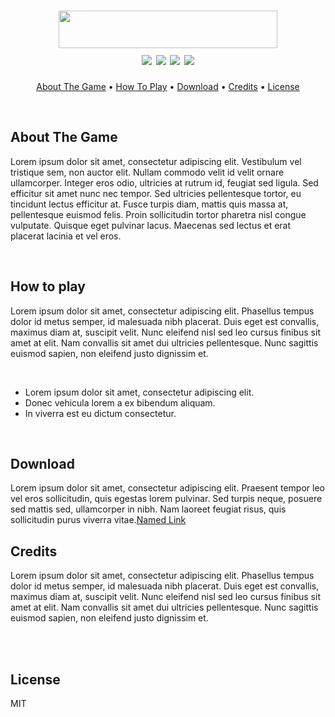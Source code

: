 <h1 align="center">
  <img src="https://github.com/ianaumi/TheSingingBee/blob/development/Illustraions/logo.png" width="350" height="60">
  <br>
  <img src="https://img.shields.io/github/last-commit/ianaumi/TheSingingBee?color=5f7aab">
  <img src="https://img.shields.io/github/languages/code-size/ianaumi/TheSingingBee?color=5f7aab">
  <img src="https://img.shields.io/badge/YearLevel-First-5f7aab">
  <img src="https://img.shields.io/badge/Subject-Algorithm%20%26%20Logic%20Formulation-5f7aab">
</h1>
<p align="center">
  <a href="#about-the-game">About The Game</a> •
  <a href="#how-to-play">How To Play</a> •
  <a href="#download">Download</a> •
  <a href="#credits">Credits</a> •
  <a href="#license">License</a>
</p>
</br>


## About The Game 
<p>Lorem ipsum dolor sit amet, consectetur adipiscing elit. Vestibulum vel tristique sem, non auctor elit. Nullam commodo velit id velit ornare ullamcorper. Integer eros odio, ultricies at rutrum id, feugiat sed ligula. Sed efficitur sit amet nunc nec tempor. Sed ultricies pellentesque tortor, eu tincidunt lectus efficitur at. Fusce turpis diam, mattis quis massa at, pellentesque euismod felis. Proin sollicitudin tortor pharetra nisl congue vulputate. Quisque eget pulvinar lacus. Maecenas sed lectus et erat placerat lacinia et vel eros. </p>
<br>

## How to play
<p>Lorem ipsum dolor sit amet, consectetur adipiscing elit. Phasellus tempus dolor id metus semper, id malesuada nibh placerat. Duis eget est convallis, maximus diam at, suscipit velit. Nunc eleifend nisl sed leo cursus finibus sit amet at elit. Nam convallis sit amet dui ultricies pellentesque. Nunc sagittis euismod sapien, non eleifend justo dignissim et.</p><br>

+ Lorem ipsum dolor sit amet, consectetur adipiscing elit.
+ Donec vehicula lorem a ex bibendum aliquam.
+ In viverra est eu dictum consectetur.
<br>

## Download
Lorem ipsum dolor sit amet, consectetur adipiscing elit. Praesent tempor leo vel eros sollicitudin, quis egestas lorem pulvinar. Sed turpis neque, posuere sed mattis sed, ullamcorper in nibh. Nam laoreet feugiat risus, quis sollicitudin purus viverra vitae.[Named Link](http://www.google.fr/ "Named Link")
<br>

## Credits
<p>Lorem ipsum dolor sit amet, consectetur adipiscing elit. Phasellus tempus dolor id metus semper, id malesuada nibh placerat. Duis eget est convallis, maximus diam at, suscipit velit. Nunc eleifend nisl sed leo cursus finibus sit amet at elit. Nam convallis sit amet dui ultricies pellentesque. Nunc sagittis euismod sapien, non eleifend justo dignissim et.</p><br>
<br>

## License
<p>MIT</p>
